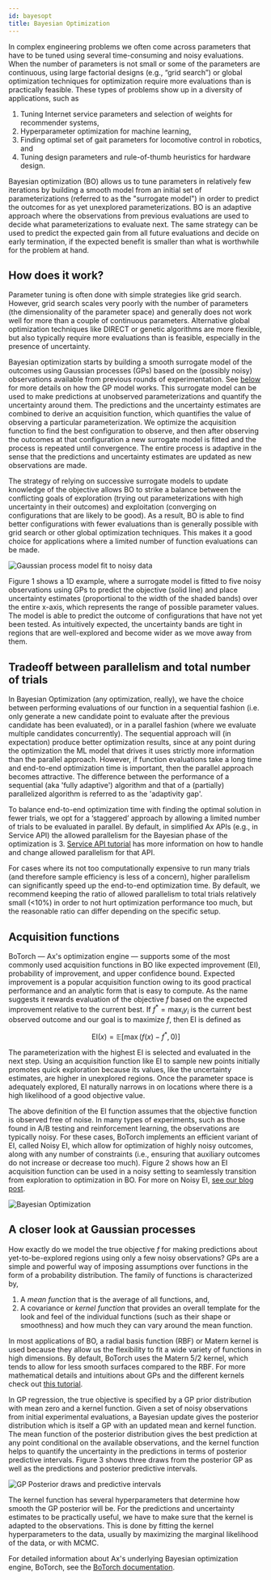 ```yaml
---
id: bayesopt
title: Bayesian Optimization
---
```


In complex engineering problems we often come across parameters that have to be tuned using several time-consuming and noisy evaluations. When the number of parameters is not small or some of the parameters are continuous, using large factorial designs (e.g., “grid search”) or global optimization techniques for optimization require more evaluations than is practically feasible. These types of problems show up in a diversity of applications, such as

1. Tuning Internet service parameters and selection of weights for recommender systems,
2. Hyperparameter optimization for machine learning,
3. Finding optimal set of gait parameters for locomotive control in robotics, and
4. Tuning design parameters and rule-of-thumb heuristics for hardware design.

Bayesian optimization (BO) allows us to tune parameters in relatively few iterations by building a smooth model from an initial set of parameterizations (referred to as the "surrogate model") in order to predict the outcomes for as yet unexplored parameterizations. BO is an adaptive approach where the observations from previous evaluations are used to decide what parameterizations to evaluate next. The same strategy can be used to predict the expected gain from all future evaluations and decide on early termination, if the expected benefit is smaller than what is worthwhile for the problem at hand.


## How does it work?

Parameter tuning is often done with simple strategies like grid search. However, grid search scales very poorly with the number of parameters (the dimensionality of the parameter space) and generally does not work well for more than a couple of continuous parameters. Alternative global optimization techniques like DIRECT or genetic algorithms are more flexible, but also typically require more evaluations than is feasible, especially in the presence of uncertainty.

Bayesian optimization starts by building a smooth surrogate model of the outcomes using Gaussian processes (GPs) based on the (possibly noisy) observations available from previous rounds of experimentation. See [below](bayesopt.md#a-closer-look-at-gaussian-processes) for more details on how the GP model works. This surrogate model can be used to make predictions at unobserved parameterizations and quantify the uncertainty around them. The predictions and the uncertainty estimates are combined to derive an acquisition function, which quantifies the value of observing a particular parameterization. We optimize the acquisition function to find the best configuration to observe, and then after observing the outcomes at that configuration a new surrogate model is fitted and the process is repeated until convergence. The entire process is adaptive in the sense that the predictions and uncertainty estimates are updated as new observations are made.

The strategy of relying on successive surrogate models to update knowledge of the objective allows BO to strike a balance between the conflicting goals of exploration (trying out parameterizations with high uncertainty in their outcomes) and exploitation (converging on configurations that are likely to be good).  As a result, BO is able to find better configurations with fewer evaluations than is generally possible with grid search or other global optimization techniques. This makes it a good choice for applications where a limited number of function evaluations can be made.

![Gaussian process model fit to noisy data](assets/gp_opt.png)


Figure 1 shows a 1D example, where a surrogate model is fitted to five noisy observations using GPs to predict the objective (solid line) and place uncertainty estimates (proportional to the width of the shaded bands) over the entire x-axis, which represents the range of possible parameter values. The model is able to predict the outcome of configurations that have not yet been tested. As intuitively expected, the uncertainty bands are tight in regions that are well-explored and become wider as we move away from them.


## Tradeoff between parallelism and total number of trials

In Bayesian Optimization (any optimization, really), we have the choice between performing evaluations of our function in a sequential fashion (i.e. only generate a new candidate point to evaluate after the previous candidate has been evaluated), or in a parallel fashion (where we evaluate multiple candidates concurrently). The sequential approach will (in expectation) produce better optimization results, since at any point during the optimization the ML model that drives it uses strictly more information than the parallel approach. However, if function evaluations take a long time and end-to-end optimization time is important, then the parallel approach becomes attractive. The difference between the performance of a sequential (aka 'fully adaptive') algorithm and that of a (partially) parallelized algorithm is referred to as the 'adaptivity gap'.

To balance end-to-end optimization time with finding the optimal solution in fewer trials, we opt for a ‘staggered’ approach by allowing a limited number of trials to be evaluated in parallel. By default, in simplified Ax APIs (e.g., in Service API) the allowed parallelism for the Bayesian phase of the optimization is 3. [Service API tutorial]("https://ax.dev/tutorials/gpei_hartmann_service.html#How-many-trials-can-run-in-parallel?") has more information on how to handle and change allowed parallelism for that API.

For cases where its not too computationally expensive to run many trials (and therefore sample efficiency is less of a concern), higher parallelism can significantly speed up the end-to-end optimization time. By default, we recommend keeping the ratio of allowed parallelism to total trials relatively small (<10%) in order to not hurt optimization performance too much, but the reasonable ratio can differ depending on the specific setup.


## Acquisition functions

BoTorch — Ax's optimization engine — supports some of the most commonly used acquisition functions in BO like expected improvement (EI), probability of improvement, and upper confidence bound. Expected improvement is a popular acquisition function owing to its good practical performance and an analytic form that is easy to compute. As the name suggests it rewards evaluation of the objective $f$ based on the expected improvement relative to the current best. If $f^* = \max_i y_i$ is the current best observed outcome and our goal is to maximize $f$, then EI is defined as

$$ \text{EI}(x) = \mathbb{E}\bigl[\max(f(x) - f^*, 0)\bigr] $$

The parameterization with the highest EI is selected and evaluated in the next step. Using an acquisition function like EI to sample new points initially promotes quick exploration because its values, like the uncertainty estimates, are higher in unexplored regions. Once the parameter space is adequately explored, EI naturally narrows in on locations where there is a high likelihood of a good objective value.

The above definition of the EI function assumes that the objective function is observed free of noise. In many types of experiments, such as those found in A/B testing and reinforcement learning, the observations are typically noisy. For these cases, BoTorch implements an efficient variant of EI, called Noisy EI, which allow for optimization of highly noisy outcomes, along with any number of constraints (i.e., ensuring that auxiliary outcomes do not increase or decrease too much). Figure 2 shows how an EI acquisition function can be used in a noisy setting to seamlessly transition from exploration to optimization in BO.  For more on Noisy EI, [see our blog post](https://research.fb.com/efficient-tuning-of-online-systems-using-bayesian-optimization/).

![Bayesian Optimization](assets/bo_1d_opt.gif)

## A closer look at Gaussian processes

How exactly do we model the true objective $f$ for making predictions about yet-to-be-explored regions using only a few noisy observations? GPs are a simple and powerful way of imposing assumptions over functions in the form of a probability distribution. The family of functions is characterized by,

1. A *mean function* that is the average of all functions, and,
2. A covariance or *kernel function* that provides an overall template for the look and feel of the individual functions (such as their shape or smoothness) and how much they can vary around the mean function.

In most applications of BO, a radial basis function (RBF) or Matern kernel is used because they allow us the flexibility to fit a wide variety of functions in high dimensions. By default, BoTorch uses the Matern 5/2 kernel, which tends to allow for less smooth surfaces compared to the RBF. For more mathematical details and intuitions about GPs and the different kernels check out [this tutorial](https://distill.pub/2019/visual-exploration-gaussian-processes).

In GP regression, the true objective is specified by a GP prior distribution with mean zero and a kernel function. Given a set of noisy observations from initial experimental evaluations, a Bayesian update gives the posterior distribution which is itself a GP with an updated mean and kernel function. The mean function of the posterior distribution gives the best prediction at any point conditional on the available observations, and the kernel function helps to quantify the uncertainty in the predictions in terms of posterior predictive intervals. Figure 3 shows three draws from the posterior GP as well as the predictions and posterior predictive intervals.

![GP Posterior draws and predictive intervals](assets/gp_posterior.png)

The kernel function has several hyperparameters that determine how smooth the GP posterior will be. For the predictions and uncertainty estimates to be practically useful, we have to make sure that the kernel is adapted to the observations. This is done by fitting the kernel hyperparameters to the data, usually by maximizing the marginal likelihood of the data, or with MCMC.

For detailed information about Ax's underlying Bayesian optimization engine, BoTorch, see the [BoTorch documentation](https://botorch.org/docs/introduction).
